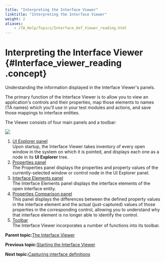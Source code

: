 ```yaml
--- 
title: "Interpreting the Interface Viewer"
linktitle: "Interpreting the Interface Viewer"
weight: 2
aliases: 
    - /TA_Help/Topics/Interface_def_Viewer_reading.html
---
```

# Interpreting the Interface Viewer {#Interface_viewer_reading .concept}

Understanding the information displayed in the Interface Viewer's panels.

The primary function of the Interface Viewer is to allow you to view an application's controls and their properties, map those elements to names \(TA names\) which you'll use in your test modules and actions, and save those mappings to interface entities.

The Viewer consists of four main panels and a toolbar:

![](../../TA_Tutorials/Images/dlg.Interface_Viewer_UIA.png)

1.  [UI Explorer panel](../../TA_Help/Topics/ug_Interface_UI_explorer_panel.html)  
Upon startup, the Interface Viewer takes inventory of every open window in the system on which it is pointed, and displays each one as a node in its **UI Explorer** tree.
2.  [Properties panel](../../TA_Help/Topics/ug_Interface_properties_panel.html)  
The Properties panel displays the properties and property values of the currently-selected window or control node in the UI Explorer panel.
3.  [Interface Elements panel](../../TA_Help/Topics/ug_Interface_panel.html)  
The Interface Elements panel displays the interface elements of the open interface entity.
4.  [Properties Comparison panel](../../TA_Help/Topics/ug_Inteface_properties_comparison_panel.html)  
This panel displays the differences between the defined property values in the interface element and the actual \(just-captured\) values of those properties in the corresponding control, allowing you to understand why that interface element is no longer able to identify the control.
5.  [Toolbar](../../TA_Help/Topics/ug_Interface_viewer_toolbar.html)  
The Interface Viewer incorporates a number of functions into its toolbar.

**Parent topic:**[The Interface Viewer](../../TA_Help/Topics/Interface_def_Viewer.html)

**Previous topic:**[Starting the Interface Viewer](../../TA_Help/Topics/Interface_def_Viewer_Starting.html)

**Next topic:**[Capturing interface definitions](../../TA_Help/Topics/Interface_def_capturing.html)

